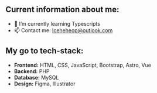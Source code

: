 <!-- # Hey there, I'm David

I am a freelance frontend developer and web designer. +2 years of experience. Passionate about designing and creating elegant and intuitive user interfaces. ready to add value to your project.
-->

## **Current information about me:**
- 🌱 I’m currently learning Typescripts
- 📫 Contact me: Iceheheop@outlook.com

## **My go to tech-stack:**
- **Frontend:** HTML, CSS, JavaScript, Bootstrap, Astro, Vue
- **Backend:** PHP
- **Database:** MySQL
- **Design:** Figma, Illustrator

<!--
<div align="left">
  <img src="https://github-readme-stats.vercel.app/api?username=Iceheop&hide_title=false&hide_rank=false&show_icons=true&include_all_commits=true&count_private=true&disable_animations=false&theme=github_dark&locale=es&hide_border=false&order=1" height="150" alt="stats graph"  />
  <img src="https://github-readme-stats.vercel.app/api/top-langs?username=Iceheop&locale=es&hide_title=false&layout=compact&card_width=320&langs_count=5&theme=github_dark&hide_border=false&order=2" height="150" alt="languages graph"  />
</div>
-->
